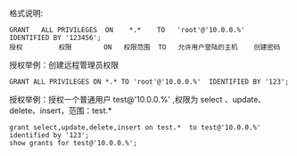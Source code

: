格式说明:

```
GRANT   ALL PRIVILEGES  ON    *.*    TO   'root'@'10.0.0.%'  IDENTIFIED BY '123456';
授权         权限        ON   权限范围  TO   允许用户登陆的主机    创建密码
```

授权举例：创建远程管理员权限

```
GRANT ALL PRIVILEGES ON *.* TO 'root'@'10.0.0.%'  IDENTIFIED BY '123';
```

授权举例：授权一个普通用户 test@'10.0.0.%' ,权限为 select 、update、delete、insert，范围：test.*

```
grant select,update,delete,insert on test.*  to test@'10.0.0.%' identified by '123';
show grants for test@'10.0.0.%';
```